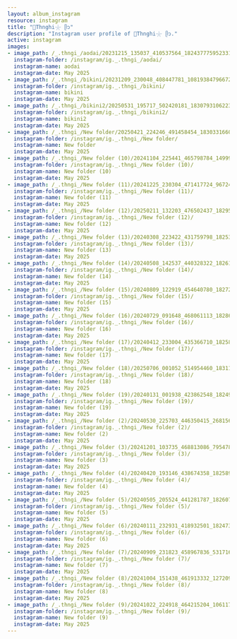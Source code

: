 ```yaml
---
layout: album_instagram
resource: instagram
title: "🐚Thnghi𓇼 ᥫ᭡"
description: "Instagram user profile of 🐚Thnghi𓇼 ᥫ᭡."
active: instagram
images: 
- image_path: /_.thngi_/aodai/20231215_135037_410537564_18243777595233157_5296820748809734934_n.jpg
  instagram-folder: /instagram/ig._.thngi_/aodai/
  instagram-name: aodai
  instagram-date: May 2025
- image_path: /_.thngi_/bikini/20231209_230048_408447781_1081938479667247_3564311520231359694_n.jpg
  instagram-folder: /instagram/ig._.thngi_/bikini/
  instagram-name: bikini
  instagram-date: May 2025
- image_path: /_.thngi_/bikini2/20250531_195717_502420181_18307931062233157_2845126252293933232_n.jpg
  instagram-folder: /instagram/ig._.thngi_/bikini2/
  instagram-name: bikini2
  instagram-date: May 2025
- image_path: /_.thngi_/New folder/20250421_224246_491458454_18303316600233157_7451361293486909742_n.jpg
  instagram-folder: /instagram/ig._.thngi_/New folder/
  instagram-name: New folder
  instagram-date: May 2025
- image_path: /_.thngi_/New folder (10)/20241104_225441_465798784_1499909254027382_9193452909904676490_n.jpg
  instagram-folder: /instagram/ig._.thngi_/New folder (10)/
  instagram-name: New folder (10)
  instagram-date: May 2025
- image_path: /_.thngi_/New folder (11)/20241225_230304_471417724_967249992124915_446601697730512243_n.jpg
  instagram-folder: /instagram/ig._.thngi_/New folder (11)/
  instagram-name: New folder (11)
  instagram-date: May 2025
- image_path: /_.thngi_/New folder (12)/20250211_132203_476502437_18295460383233157_4978590047307318420_n.jpg
  instagram-folder: /instagram/ig._.thngi_/New folder (12)/
  instagram-name: New folder (12)
  instagram-date: May 2025
- image_path: /_.thngi_/New folder (13)/20240308_223422_431759798_18253998283233157_910282513000285094_n.jpg
  instagram-folder: /instagram/ig._.thngi_/New folder (13)/
  instagram-name: New folder (13)
  instagram-date: May 2025
- image_path: /_.thngi_/New folder (14)/20240508_142537_440328322_18261011086233157_6946048731001637151_n.jpg
  instagram-folder: /instagram/ig._.thngi_/New folder (14)/
  instagram-name: New folder (14)
  instagram-date: May 2025
- image_path: /_.thngi_/New folder (15)/20240809_122919_454640780_18272419801233157_8558733233624206244_n.jpg
  instagram-folder: /instagram/ig._.thngi_/New folder (15)/
  instagram-name: New folder (15)
  instagram-date: May 2025
- image_path: /_.thngi_/New folder (16)/20240729_091648_468061113_18286010515233157_1018628282110705678_n.jpg
  instagram-folder: /instagram/ig._.thngi_/New folder (16)/
  instagram-name: New folder (16)
  instagram-date: May 2025
- image_path: /_.thngi_/New folder (17)/20240412_233004_435366710_18258071254233157_6674772041382806745_n.jpg
  instagram-folder: /instagram/ig._.thngi_/New folder (17)/
  instagram-name: New folder (17)
  instagram-date: May 2025
- image_path: /_.thngi_/New folder (18)/20250706_001052_514954460_18311962051233157_5296631046346408836_n.jpg
  instagram-folder: /instagram/ig._.thngi_/New folder (18)/
  instagram-name: New folder (18)
  instagram-date: May 2025
- image_path: /_.thngi_/New folder (19)/20240131_001938_423862548_18249670942233157_6583938180475128560_n.jpg
  instagram-folder: /instagram/ig._.thngi_/New folder (19)/
  instagram-name: New folder (19)
  instagram-date: May 2025
- image_path: /_.thngi_/New folder (2)/20240530_225703_446350415_2681565861993536_7844342305304036573_n.jpg
  instagram-folder: /instagram/ig._.thngi_/New folder (2)/
  instagram-name: New folder (2)
  instagram-date: May 2025
- image_path: /_.thngi_/New folder (3)/20241201_103735_468813086_795478252703680_3304394412816558925_n.jpg
  instagram-folder: /instagram/ig._.thngi_/New folder (3)/
  instagram-name: New folder (3)
  instagram-date: May 2025
- image_path: /_.thngi_/New folder (4)/20240420_193146_438674358_18258968797233157_7951052426845307951_n.jpg
  instagram-folder: /instagram/ig._.thngi_/New folder (4)/
  instagram-name: New folder (4)
  instagram-date: May 2025
- image_path: /_.thngi_/New folder (5)/20240505_205524_441281787_18260702290233157_8488547896201397916_n.jpg
  instagram-folder: /instagram/ig._.thngi_/New folder (5)/
  instagram-name: New folder (5)
  instagram-date: May 2025
- image_path: /_.thngi_/New folder (6)/20240111_232931_418932501_18247338694233157_7705972032858088195_n.jpg
  instagram-folder: /instagram/ig._.thngi_/New folder (6)/
  instagram-name: New folder (6)
  instagram-date: May 2025
- image_path: /_.thngi_/New folder (7)/20240909_231823_458967836_531716132690483_3286848592825669020_n.jpg
  instagram-folder: /instagram/ig._.thngi_/New folder (7)/
  instagram-name: New folder (7)
  instagram-date: May 2025
- image_path: /_.thngi_/New folder (8)/20241004_151438_461913332_1272091590634842_4556228319410641971_n.jpg
  instagram-folder: /instagram/ig._.thngi_/New folder (8)/
  instagram-name: New folder (8)
  instagram-date: May 2025
- image_path: /_.thngi_/New folder (9)/20241022_224918_464215204_1061174898651337_8177328743139918353_n.jpg
  instagram-folder: /instagram/ig._.thngi_/New folder (9)/
  instagram-name: New folder (9)
  instagram-date: May 2025
---
```

